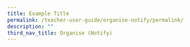 ```yaml
---
title: Example Title
permalink: /teacher-user-guide/organise-notify/permalink/
description: ""
third_nav_title: Organise (Notify)
---
```

